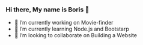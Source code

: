 ### Hi there, My name is Boris 👋

- 🔭 I’m currently working on Movie-finder
- 🌱 I’m currently learning Node.js and Bootstarp
- 👯 I’m looking to collaborate on Building a Website
<!--
**Borisrunfast/Borisrunfast** is a ✨ _special_ ✨ repository because its `README.md` (this file) appears on your GitHub profile.

Here are some ideas to get you started:

- 🔭 I’m currently working on Movie-finder
- 🌱 I’m currently learning Node.js and Math
- 👯 I’m looking to collaborate on Building a Custom Website
- 🤔 I’m looking for help with ...
- 💬 Ask me about ...
- 📫 How to reach me: ...
- 😄 Pronouns: ...
- ⚡ Fun fact: ...
-->
